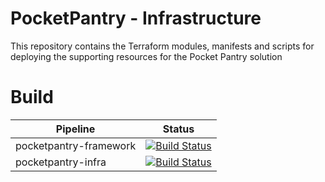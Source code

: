 # PocketPantry - Infrastructure
This repository contains the Terraform modules, manifests and scripts for deploying the supporting resources for the Pocket Pantry solution

# Build
| Pipeline      | Status    |
| ------------- | --------- |
| pocketpantry-framework | [![Build Status](https://dev.azure.com/OllieFlavel/PocketPantry/_apis/build/status/Infrastructure/pocketpantry-framework?branchName=master)](https://dev.azure.com/OllieFlavel/PocketPantry/_build/latest?definitionId=5&branchName=master) |
| pocketpantry-infra | [![Build Status](https://dev.azure.com/OllieFlavel/PocketPantry/_apis/build/status/Infrastructure/pocketpantry-infra?branchName=master)](https://dev.azure.com/OllieFlavel/PocketPantry/_build/latest?definitionId=4&branchName=master) |

